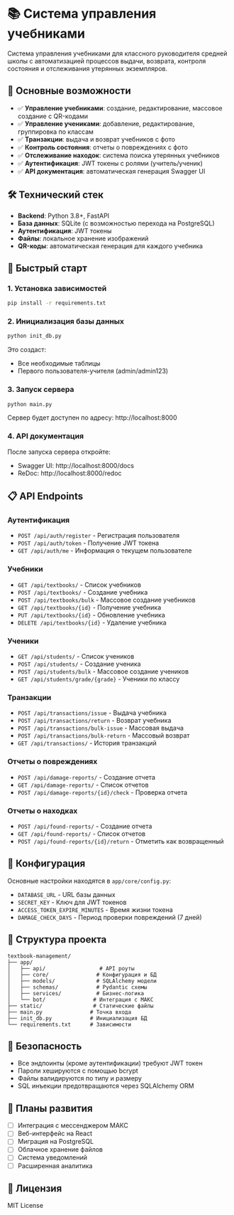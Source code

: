 # 📚 Система управления учебниками

Система управления учебниками для классного руководителя средней школы с автоматизацией процессов выдачи, возврата, контроля состояния и отслеживания утерянных экземпляров.

## 🎯 Основные возможности

- ✅ **Управление учебниками**: создание, редактирование, массовое создание с QR-кодами
- ✅ **Управление учениками**: добавление, редактирование, группировка по классам
- ✅ **Транзакции**: выдача и возврат учебников с фото
- ✅ **Контроль состояния**: отчеты о повреждениях с фото
- ✅ **Отслеживание находок**: система поиска утерянных учебников
- ✅ **Аутентификация**: JWT токены с ролями (учитель/ученик)
- ✅ **API документация**: автоматическая генерация Swagger UI

## 🛠️ Технический стек

- **Backend**: Python 3.8+, FastAPI
- **База данных**: SQLite (с возможностью перехода на PostgreSQL)
- **Аутентификация**: JWT токены
- **Файлы**: локальное хранение изображений
- **QR-коды**: автоматическая генерация для каждого учебника

## 🚀 Быстрый старт

### 1. Установка зависимостей

```bash
pip install -r requirements.txt
```

### 2. Инициализация базы данных

```bash
python init_db.py
```

Это создаст:
- Все необходимые таблицы
- Первого пользователя-учителя (admin/admin123)

### 3. Запуск сервера

```bash
python main.py
```

Сервер будет доступен по адресу: http://localhost:8000

### 4. API документация

После запуска сервера откройте:
- Swagger UI: http://localhost:8000/docs
- ReDoc: http://localhost:8000/redoc

## 📋 API Endpoints

### Аутентификация
- `POST /api/auth/register` - Регистрация пользователя
- `POST /api/auth/token` - Получение JWT токена
- `GET /api/auth/me` - Информация о текущем пользователе

### Учебники
- `GET /api/textbooks/` - Список учебников
- `POST /api/textbooks/` - Создание учебника
- `POST /api/textbooks/bulk` - Массовое создание учебников
- `GET /api/textbooks/{id}` - Получение учебника
- `PUT /api/textbooks/{id}` - Обновление учебника
- `DELETE /api/textbooks/{id}` - Удаление учебника

### Ученики
- `GET /api/students/` - Список учеников
- `POST /api/students/` - Создание ученика
- `POST /api/students/bulk` - Массовое создание учеников
- `GET /api/students/grade/{grade}` - Ученики по классу

### Транзакции
- `POST /api/transactions/issue` - Выдача учебника
- `POST /api/transactions/return` - Возврат учебника
- `POST /api/transactions/bulk-issue` - Массовая выдача
- `POST /api/transactions/bulk-return` - Массовый возврат
- `GET /api/transactions/` - История транзакций

### Отчеты о повреждениях
- `POST /api/damage-reports/` - Создание отчета
- `GET /api/damage-reports/` - Список отчетов
- `POST /api/damage-reports/{id}/check` - Проверка отчета

### Отчеты о находках
- `POST /api/found-reports/` - Создание отчета
- `GET /api/found-reports/` - Список отчетов
- `POST /api/found-reports/{id}/return` - Отметить как возвращенный

## 🔧 Конфигурация

Основные настройки находятся в `app/core/config.py`:

- `DATABASE_URL` - URL базы данных
- `SECRET_KEY` - Ключ для JWT токенов
- `ACCESS_TOKEN_EXPIRE_MINUTES` - Время жизни токена
- `DAMAGE_CHECK_DAYS` - Период проверки повреждений (7 дней)

## 📁 Структура проекта

```
textbook-management/
├── app/
│   ├── api/                 # API роуты
│   ├── core/               # Конфигурация и БД
│   ├── models/             # SQLAlchemy модели
│   ├── schemas/            # Pydantic схемы
│   ├── services/           # Бизнес-логика
│   └── bot/               # Интеграция с МАКС
├── static/                # Статические файлы
├── main.py               # Точка входа
├── init_db.py            # Инициализация БД
└── requirements.txt      # Зависимости
```

## 🔐 Безопасность

- Все эндпоинты (кроме аутентификации) требуют JWT токен
- Пароли хешируются с помощью bcrypt
- Файлы валидируются по типу и размеру
- SQL инъекции предотвращаются через SQLAlchemy ORM

## 🚧 Планы развития

- [ ] Интеграция с мессенджером МАКС
- [ ] Веб-интерфейс на React
- [ ] Миграция на PostgreSQL
- [ ] Облачное хранение файлов
- [ ] Система уведомлений
- [ ] Расширенная аналитика

## 📝 Лицензия

MIT License 